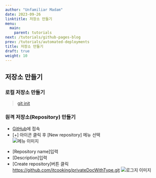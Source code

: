 ```yaml
---
author: "Unfamiliar Madam"
date: 2023-09-26
linktitle: 저장소 만들기
menu:
  main:
    parent: tutorials
next: /tutorials/github-pages-blog
prev: /tutorials/automated-deployments
title: 저장소 만들기
draft: true
weight: 10
---
```


## 저장소 만들기

### 로컬 저장소 만들기

> [git init](100.명령어.md)

### 원격 저장소(Repository) 만들기

- [GitHub](https://github.com)에 접속
- [+] 아이콘 클릭 후 [New repository] 메뉴 선택  
  ![메뉴 이미지](</images/스크린샷 2020-07-11 13.37.47.png>)

* [Repository name]입력
* [Description]입력
* [Create repository]버튼 클릭  
  https://github.com/itcooking/privateDocWithType.git
  ![로그지 이미지](</images/스크린샷 2020-07-11 13.58.09.png>)
